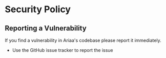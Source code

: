 # Security Policy

## Reporting a Vulnerability

If you find a vulnerability in Ariaa's codebase please report it immediately.

- Use the GitHub issue tracker to report the issue